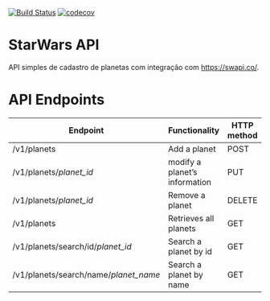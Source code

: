 [![Build Status](https://travis-ci.com/diandsonc/StarWars-java.svg?branch=master)](https://travis-ci.com/diandsonc/StarWars-java)
[![codecov](https://codecov.io/gh/diandsonc/StarWars-java/branch/master/graph/badge.svg)](https://codecov.io/gh/diandsonc/StarWars-java)

# StarWars API   
API simples de cadastro de planetas com integração com https://swapi.co/. 




# API Endpoints
|Endpoint                               | Functionality                      |HTTP method 
|---------------------------------------|------------------------------------|-------------
|/v1/planets                            |Add a planet                        |POST        
|/v1/planets/*planet_id*                |modify a planet’s information       |PUT
|/v1/planets/*planet_id*                |Remove a planet                     |DELETE
|/v1/planets                            |Retrieves all planets               |GET
|/v1/planets/search/id/*planet_id*      |Search a planet by id               |GET
|/v1/planets/search/name/*planet_name*  |Search a planet by name             |GET
